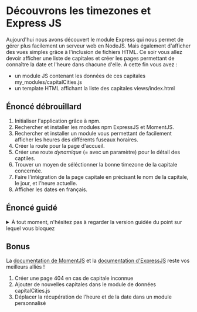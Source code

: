 # Découvrons les timezones et Express JS

Aujourd'hui nous avons découvert le module Express qui nous permet de gérer plus facilement un serveur web en NodeJS.
Mais également d'afficher des vues simples grâce à l'inclusion de fichiers HTML.
Ce soir vous allez devoir afficher une liste de capitales et créer les pages permettant de connaître la date et l'heure dans chacune d'elle.
À cette fin vous avez :

- un module JS contenant les données de ces capitales my_modules/capitalCities.js
- un template HTML affichant la liste des capitales views/index.html

## Énoncé débrouillard

1. Initialiser l'application grâce à npm.
2. Rechercher et installer les modules npm ExpressJS et MomentJS.
3. Rechercher et installer un module vous permettant de facilement afficher les heures des différents fuseaux horaires.
4. Créer la route pour la page d'accueil.
5. Créer une route _dynamique_ (= avec un paramètre) pour le détail des captiles.
6. Trouver un moyen de séléctionner la bonne timezone de la capitale concernée.
7. Faire l'intégration de la page capitale en précisant le nom de la capitale, le jour, et l'heure actuelle.
8. Afficher les dates en français.

## Énoncé guidé

<details><summary>À tout moment, n'hésitez pas à regarder la version guidée du point sur lequel vous bloquez</summary>

1. Nous avons vu en cours qu'il fallait initialiser notre projet avec une commande de npm.
2. Pareil une fois le npm initialisé vous pouvez utiliser les commandes npm pour sauvegarder de nouveaux modules dans votre projet.
3. Rechercher sur Google un module de MomentJS qui permet de faire cela, il vous suffit de trouver le bon mot clé à adjoindre à moment.
4. La [documentation d'ExpressJS](https://expressjs.com/fr/4x/api.html), vous sera d'une grande aide pour vous rappeler comment faire, mais nous l'avons vu en cours aujourd'hui.
5. Encore une fois, [la doc vous dis tout](https://expressjs.com/en/guide/routing.html#route-parameters) !
6. Vous avez trouvé le module pour gérer les "timezone", lisez maintenant la documentation associée, les "timezone" de chaque capitale sont déjà présentes dans les données fournies.
7. Ici il va falloir utiliser la méthode classique pour afficher du HTML dans une page (sans inclure de fichiers), car vous avez des variables à utiliser.
8. Ça vous l'avez déjà fait dans le challenge d'hier, et on l'a corrigé en cours ce matin ! Pas d'excuses :smile:

</details>

## Bonus

La [documentation de MomentJS](https://momentjs.com/docs/) et la [documentation d'ExpressJS](https://expressjs.com/fr/4x/api.html) reste vos meilleurs alliés !

1. Créer une page 404 en cas de capitale inconnue
2. Ajouter de nouvelles capitales dans le module de données capitalCities.js
3. Déplacer la récupération de l'heure et de la date dans un module personnalisé
